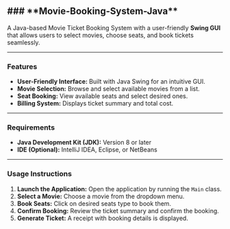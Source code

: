 <h2>### **Movie-Booking-System-Java**</h2>

A Java-based Movie Ticket Booking System with a user-friendly **Swing GUI** that allows users to select movies, choose seats, and book tickets seamlessly.

---

### **Features**
- **User-Friendly Interface:** Built with Java Swing for an intuitive GUI.
- **Movie Selection:** Browse and select available movies from a list.
- **Seat Booking:** View available seats and select desired ones.
- **Billing System:** Displays ticket summary and total cost.

---

### **Requirements**
- **Java Development Kit (JDK):** Version 8 or later
- **IDE (Optional):** IntelliJ IDEA, Eclipse, or NetBeans

---

### **Usage Instructions**
1. **Launch the Application:** Open the application by running the `Main` class.
2. **Select a Movie:** Choose a movie from the dropdown menu.
3. **Book Seats:** Click on desired seats type to book them.
4. **Confirm Booking:** Review the ticket summary and confirm the booking.
5. **Generate Ticket:** A receipt with booking details is displayed.
